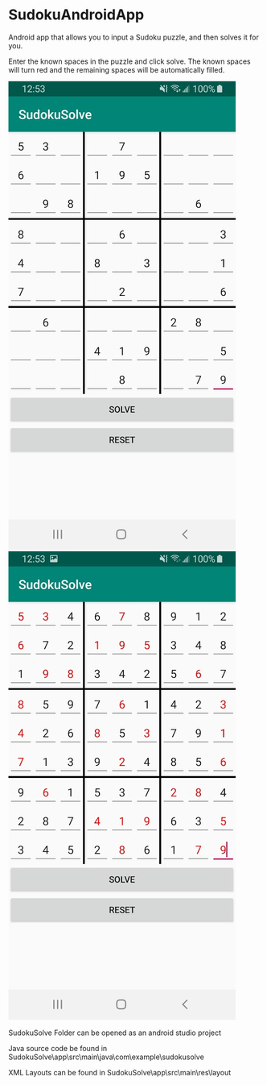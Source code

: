 # SudokuAndroidApp
Android app that allows you to input a Sudoku puzzle, and then solves it for you.

Enter the known spaces in the puzzle and click solve. The known spaces will turn red and the remaining spaces will be automatically filled.

![before](/screenshots/Screenshot_before.jpg)
![after](/screenshots/Screenshot_after.jpg)


SudokuSolve Folder can be opened as an android studio project


Java source code be found in SudokuSolve\app\src\main\java\com\example\sudokusolve

XML Layouts can be found in SudokuSolve\app\src\main\res\layout
